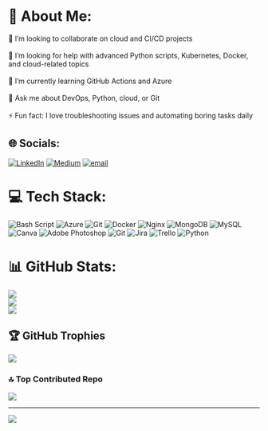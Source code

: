 # 💫 About Me:
👯 I’m looking to collaborate on cloud and CI/CD projects<br><br>🤝 I’m looking for help with advanced Python scripts, Kubernetes, Docker, and cloud-related topics<br><br>🌱 I’m currently learning GitHub Actions and Azure<br><br>💬 Ask me about DevOps, Python, cloud, or Git<br><br>⚡ Fun fact: I love troubleshooting issues and automating boring tasks daily


## 🌐 Socials:
[![LinkedIn](https://img.shields.io/badge/LinkedIn-%230077B5.svg?logo=linkedin&logoColor=white)](https://linkedin.com/in/https://www.linkedin.com/in/rohannandasena094 ) [![Medium](https://img.shields.io/badge/Medium-12100E?logo=medium&logoColor=white)](https://medium.com/@https://medium.com/@rohannandasena094) [![email](https://img.shields.io/badge/Email-D14836?logo=gmail&logoColor=white)](mailto:rohannandasena094@gmail.com) 

# 💻 Tech Stack:
![Bash Script](https://img.shields.io/badge/bash_script-%23121011.svg?style=for-the-badge&logo=gnu-bash&logoColor=white) ![Azure](https://img.shields.io/badge/azure-%230072C6.svg?style=for-the-badge&logo=microsoftazure&logoColor=white) ![Git](https://img.shields.io/badge/git-%23F05033.svg?style=for-the-badge&logo=git&logoColor=white) ![Docker](https://img.shields.io/badge/docker-%230db7ed.svg?style=for-the-badge&logo=docker&logoColor=white) ![Nginx](https://img.shields.io/badge/nginx-%23009639.svg?style=for-the-badge&logo=nginx&logoColor=white) ![MongoDB](https://img.shields.io/badge/MongoDB-%234ea94b.svg?style=for-the-badge&logo=mongodb&logoColor=white) ![MySQL](https://img.shields.io/badge/mysql-4479A1.svg?style=for-the-badge&logo=mysql&logoColor=white) ![Canva](https://img.shields.io/badge/Canva-%2300C4CC.svg?style=for-the-badge&logo=Canva&logoColor=white) ![Adobe Photoshop](https://img.shields.io/badge/adobe%20photoshop-%2331A8FF.svg?style=for-the-badge&logo=adobe%20photoshop&logoColor=white) ![Git](https://img.shields.io/badge/git-%23F05033.svg?style=for-the-badge&logo=git&logoColor=white) ![Jira](https://img.shields.io/badge/jira-%230A0FFF.svg?style=for-the-badge&logo=jira&logoColor=white) ![Trello](https://img.shields.io/badge/Trello-%23026AA7.svg?style=for-the-badge&logo=Trello&logoColor=white) ![Python](https://img.shields.io/badge/python-3670A0?style=for-the-badge&logo=python&logoColor=ffdd54)
# 📊 GitHub Stats:
![](https://github-readme-stats.vercel.app/api?username=Rohannandasena&theme=dark&hide_border=false&include_all_commits=false&count_private=false)<br/>
![](https://nirzak-streak-stats.vercel.app/?user=Rohannandasena&theme=dark&hide_border=false)<br/>
![](https://github-readme-stats.vercel.app/api/top-langs/?username=Rohannandasena&theme=dark&hide_border=false&include_all_commits=false&count_private=false&layout=compact)

## 🏆 GitHub Trophies
![](https://github-profile-trophy.vercel.app/?username=Rohannandasena&theme=radical&no-frame=false&no-bg=false&margin-w=4)

### 🔝 Top Contributed Repo
![](https://github-contributor-stats.vercel.app/api?username=Rohannandasena&limit=5&theme=dark&combine_all_yearly_contributions=true)

---
[![](https://visitcount.itsvg.in/api?id=Rohannandasena&icon=0&color=0)](https://visitcount.itsvg.in)

<!-- Proudly created with GPRM ( https://gprm.itsvg.in ) -->
